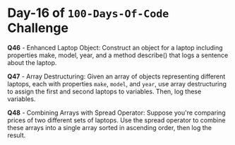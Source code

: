 # Day-16 of `100-Days-Of-Code` Challenge

**Q46** - Enhanced Laptop Object: Construct an object for a laptop including properties make, model, year, and a method describe() that logs a sentence about the laptop.

**Q47** - Array Destructuring: Given an array of objects representing different laptops, each with properties `make`, `model`, and `year`, use array destructuring to assign the first and second laptops to variables. Then, log these variables.

**Q48** - Combining Arrays with Spread Operator: Suppose you're comparing prices of two different sets of laptops. Use the spread operator to combine these arrays into a single array sorted in ascending order, then log the result.